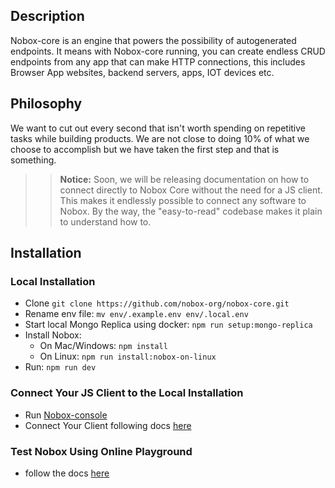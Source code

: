## Description
Nobox-core is an engine that powers the possibility of autogenerated endpoints. It means with Nobox-core running, you can create endless CRUD endpoints from any app that can make HTTP connections, this includes Browser App websites, backend servers, apps, IOT devices etc.

## Philosophy
We want to cut out every second that isn't worth spending on repetitive tasks while building products. We are not close to doing 10% of what we choose to accomplish but we have taken the first step and that is something.

>> **Notice:** Soon, we will be releasing documentation on how to connect directly to Nobox Core without the need for a JS client. This makes it endlessly possible to connect any software to Nobox. By the way, the "easy-to-read" codebase makes it plain to understand how to.

## Installation

### Local Installation
-  Clone `git clone https://github.com/nobox-org/nobox-core.git`
-  Rename env file: `mv env/.example.env env/.local.env`
-  Start local Mongo Replica using docker: `npm run setup:mongo-replica`
-  Install Nobox:
    - On Mac/Windows: `npm install`
    - On Linux: `npm run install:nobox-on-linux`
-  Run: `npm run dev`

### Connect Your JS Client to the Local Installation
- Run [Nobox-console](https://github.com/nobox-org/nobox-console)
- Connect Your Client following docs [here](https://www.docs.nobox.cloud/integrate-nobox)

### Test Nobox Using Online Playground
- follow the docs [here](https://docs.nobox.cloud)

